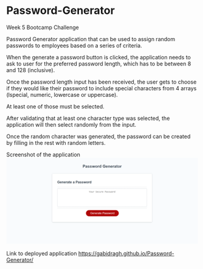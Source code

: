 # Password-Generator
Week 5 Bootcamp Challenge

Password Generator application that can be used to assign random passwords to employees based on a series of criteria.

When the generate a password button is clicked, the application needs to ask to user for the preferred password length, which has to be between 8 and 128 (inclusive).

Once the password length input has been received, the user gets to choose if they would like their password to include special characters from 4 arrays (lspecial, numeric, lowercase or uppercase).

At least one of those must be selected. 

After validating that at least one character type was selected, the application will then select randomly from the input.

Once the random character was generated, the password can be created by filling in the rest with random letters.

Screenshot of the application
![Application Screenshot](Password-Generator-index-html-2024-01-09.png?raw=true "Application Screenshot")

Link to deployed application https://gabidragh.github.io/Password-Generator/


